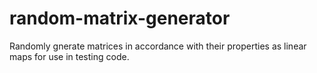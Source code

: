 # random-matrix-generator

Randomly gnerate matrices in accordance with their properties as linear maps for use in testing code.